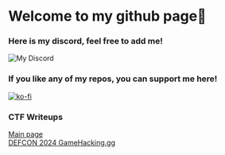 # Welcome to my github page👋

### Here is my discord, feel free to add me!<br>
![My Discord](https://discord-readme-badge.vercel.app/api?id=475452946037866508)

### If you like any of my repos, you can support me here!<br>
[![ko-fi](https://ko-fi.com/img/githubbutton_sm.svg)](https://ko-fi.com/Q5Q3SCRV8)

### CTF Writeups
[Main page](https://dziksonn.github.io/ctf-writeups/)<br>
[DEFCON 2024 GameHacking.gg](https://dziksonn.github.io/ctf-writeups/writeups.html)

<!--
**Dziksonn/dziksonn** is a ✨ _special_ ✨ repository because its `README.md` (this file) appears on your GitHub profile.

Here are some ideas to get you started:

- 🔭 I’m currently working on ...
- 🌱 I’m currently learning ...
- 👯 I’m looking to collaborate on ...
- 🤔 I’m looking for help with ...
- 💬 Ask me about ...
- 📫 How to reach me: ...
- 😄 Pronouns: ...
- ⚡ Fun fact: ...
-->
